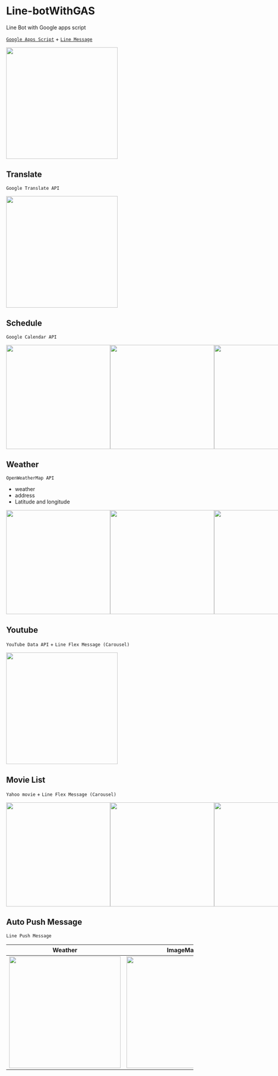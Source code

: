 # Line-botWithGAS
Line Bot with Google apps script

[`Google Apps Script`](https://www.google.com/script/start/) + [`Line Message`](https://developers.line.biz/en/docs/messaging-api/message-types/)


<div style="display:flex;">
    <img name="iQTyKz1" src="https://i.imgur.com/iQTyKz1.jpg" width="300"/> 
</div>


Translate
-----
`Google Translate API`

<div style="display:flex;">
    <img name="bsQlG1W" src="https://i.imgur.com/bsQlG1W.jpg" width="300"/> 
</div>

Schedule
-----

`Google Calendar API`

<div style="display:flex;">
    <img name="uhhW8dq" src="https://i.imgur.com/uhhW8dq.jpg" width="280"/>
    <img name="Z80mdOQ" src="https://i.imgur.com/Z80mdOQ.jpg" width="280"/>
    <img name="Yw6MDN6" src="https://i.imgur.com/Yw6MDN6.jpg" width="280"/>
</div>

Weather 
-----
`OpenWeatherMap API`

- weather
- address
- Latitude and longitude

<div style="display:flex;">
    <img name="iTnvs8b" src="https://i.imgur.com/iTnvs8b.jpg" width="280"/>
    <img name="V7CKhwu" src="https://i.imgur.com/V7CKhwu.jpg" width="280"/>
    <img name="jenQCVZ" src="https://i.imgur.com/jenQCVZ.jpg" width="280"/>
</div>

Youtube
-----
`YouTube Data API` + `Line Flex Message (Carousel)`

<div style="display:flex;">
    <img name="0ccg5Ar" src="https://i.imgur.com/0ccg5Ar.jpg" width="300"/>
</div>

Movie List
-----
`Yahoo movie` + `Line Flex Message (Carousel)`

<div style="display:flex;">
    <img name="lS0GHkS" src="https://i.imgur.com/lS0GHkS.jpg" width="280"/>
    <img name="LYnvSNj" src="https://i.imgur.com/LYnvSNj.jpg" width="280"/>
    <img name="TbGvc0k" src="https://i.imgur.com/TbGvc0k.jpg" width="280"/>
</div>

Auto Push Message
-----
`Line Push Message`

| Weather | ImageMap |
| ------ | ------ |
| <img name="qHpTZbw" src="https://i.imgur.com/qHpTZbw.jpg" width="300"/> | <img name="mXSSbuN" src="https://i.imgur.com/mXSSbuN.jpg" width="300"/> |
